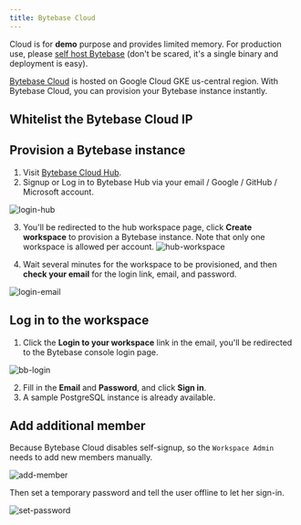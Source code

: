```yaml
---
title: Bytebase Cloud
---
```


<HintBlock type="info">

Cloud is for **demo** purpose and provides limited memory. For production use, please [self host Bytebase](/docs/get-started/self-host) (don't be scared, it's a single binary and deployment is easy).

</HintBlock>

[Bytebase Cloud](https://hub.bytebase.com/) is hosted on Google Cloud GKE us-central region. With Bytebase Cloud, you can provision your Bytebase instance instantly.

## Whitelist the Bytebase Cloud IP

<IncludeBlock url="/docs/get-started/install/whitelist-bytebase-ip"></IncludeBlock>

## Provision a Bytebase instance

1. Visit [Bytebase Cloud Hub](https://hub.bytebase.com/).
2. Signup or Log in to Bytebase Hub via your email / Google / GitHub / Microsoft account.

![login-hub](/content/docs/get-started/saas/login-hub.webp)

3. You'll be redirected to the hub workspace page, click **Create workspace** to provision a Bytebase instance. Note that only one workspace is allowed per account.
   ![hub-workspace](/content/docs/get-started/saas/hub-workspace.webp)

4. Wait several minutes for the workspace to be provisioned, and then **check your email** for the login link, email, and password.

![login-email](/content/docs/get-started/saas/login-email.webp)

## Log in to the workspace

1. Click the **Login to your workspace** link in the email, you'll be redirected to the Bytebase console login page.

![bb-login](/content/docs/get-started/saas/bb-login.webp)

2. Fill in the **Email** and **Password**, and click **Sign in**.
3. A sample PostgreSQL instance is already available.

## Add additional member

Because Bytebase Cloud disables self-signup, so the `Workspace Admin` needs to add new members manually.

![add-member](/content/docs/get-started/saas/add-member.webp)

Then set a temporary password and tell the user offline to let her sign-in.

![set-password](/content/docs/get-started/saas/set-password.webp)
